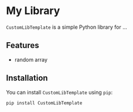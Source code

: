 # My Library

`CustomLibTemplate` is a simple Python library for ...

## Features

- random array

## Installation

You can install `CustomLibTemplate` using `pip`:

```bash
pip install CustomLibTemplate
